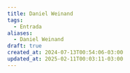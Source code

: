 ```yaml
---
title: Daniel Weinand
tags:
  - Entrada
aliases:
  - Daniel Weinand
draft: true
created_at: 2024-07-13T00:54:06-03:00
updated_at: 2025-02-11T00:03:11-03:00
---
```


